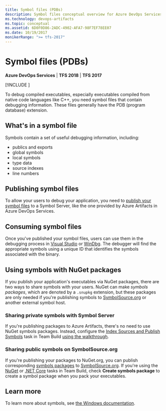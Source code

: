 ```yaml
---
title: Symbol files (PDBs)
description: Symbol files conceptual overview for Azure DevOps Services and Team Foundation Server
ms.technology: devops-artifacts
ms.topic: conceptual
ms.assetid: 6D0F0D86-2ADC-4902-AFA7-98F7EF78EE07
ms.date: 10/19/2017
monikerRange: ">= tfs-2017"
---
```


# Symbol files (PDBs)

**Azure DevOps Services** | **TFS 2018** | **TFS 2017**

[!INCLUDE [](../includes/availability-symbols.md)]

To debug compiled executables, especially executables compiled from native code languages like C++, you need symbol files that contain debugging information. These files generally have the PDB (program database) extension.

## What's in a symbol file

Symbols contain a set of useful debugging information, including:

- publics and exports
- global symbols
- local symbols
- type data
- source indexes
- line numbers

## Publishing symbol files

To allow your users to debug your application, you need to [publish your symbol files](/azure/devops/pipelines/artifacts/symbols) to a Symbol Server, like the one provided by Azure Artifacts in Azure DevOps Services.

## Consuming symbol files

Once you've published your symbol files, users can use them in the debugging process in [Visual Studio](../symbols/debug-with-symbols-visual-studio.md) or [WinDbg](../symbols/debug-with-symbols-windbg.md). The debugger will find the appropriate symbols using a unique ID that identifies the symbols associated with the binary.

## Using symbols with NuGet packages

If you publish your application's executables via NuGet packages, there are two ways to share symbols with your users. NuGet can make _symbols packages_, which are denoted by a `.snupkg` extension, but these packages are only needed if you're publishing symbols to [SymbolSource.org](http://www.symbolsource.org/) or another external symbol host.

### Sharing private symbols with Symbol Server

If you're publishing packages to Azure Artifacts, there's no need to use NuGet symbols packages. Instead, configure the [Index Sources and Publish Symbols](../../pipelines/tasks/build/index-sources-publish-symbols.md) task in Team Build [using the walkthrough](../../pipelines/artifacts/symbols.md).

### Sharing public symbols on SymbolSource.org

If you're publishing your packages to NuGet.org, you can publish corresponding [symbols packages](/nuget/create-packages/symbol-packages) to [SymbolSource.org](http://www.symbolsource.org/). If you're using the [NuGet](../../pipelines/tasks/package/nuget.md) or [.NET Core](../../pipelines/tasks/build/dotnet-core-cli.md) tasks in Team Build, check **Create symbols package** to create a symbol package when you pack your executables.

## Learn more

To learn more about symbols, see [the Windows documentation](/windows-hardware/drivers/debugger/introduction-to-symbols).
